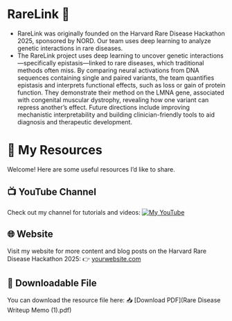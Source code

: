 # RareLink 🧬
* RareLink was originally founded on the Harvard Rare Disease Hackathon 2025, sponsored by NORD. Our team uses deep learning to analyze genetic interactions in rare diseases.
* The RareLink project uses deep learning to uncover genetic interactions—specifically epistasis—linked to rare diseases, which traditional methods often miss. By comparing neural activations from DNA sequences containing single and paired variants, the team quantifies epistasis and interprets functional effects, such as loss or gain of protein function. They demonstrate their method on the LMNA gene, associated with congenital muscular dystrophy, revealing how one variant can repress another’s effect. Future directions include improving mechanistic interpretability and building clinician-friendly tools to aid diagnosis and therapeutic development.

# 🔗 My Resources

Welcome! Here are some useful resources I’d like to share.

## 📺 YouTube Channel
Check out my channel for tutorials and videos:
[![My YouTube](https://img.shields.io/badge/YouTube-Subscribe-red?logo=youtube)](https://youtu.be/5wIyqD-8mGg)

## 🌐 Website
Visit my website for more content and blog posts on the Harvard Rare Disease Hackathon 2025:
👉 [yourwebsite.com](https://www.harvard-rarediseases.org/rarelink-2025)

## 📄 Downloadable File
You can download the resource file here:
📥 [Download PDF](Rare Disease Writeup Memo (1).pdf)
